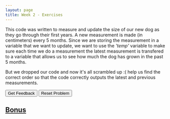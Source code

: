 ```yaml
---
layout: page
title: Week 2 - Exercises
---
```


This code was written to measure and update the size of our new dog as they go through their first years. A new measurement is made (in centimeters) 
every 5 months. Since we are storing the measurement in a variable that we want to update, we want to use the *'temp'* variable to make sure each time we do a measurement
the latest measurement is transfered to a variable that allows us to see how much the dog has grown in the past 5 months.

But we dropped our code and now it's all scrambled up :( help us find the correct order so that the code correctly outputs the latest and previous measurements.


<div id="sortableTrash" class="sortable-code"></div> 
<div id="sortable" class="sortable-code"></div> 
<div style="clear:both;"></div> 
<p> 
    <input id="feedbackLink" value="Get Feedback" type="button" /> 
    <input id="newInstanceLink" value="Reset Problem" type="button" /> 
</p> 
<script type="text/javascript"> 
(function(){
  var initial = "last_biannual_measuremente = 78\n" +
    "current_measurement = 92\n" +
    "temp = last_biannual_measuremente\n" +
    "last_biannual_measuremente = current_measurement\n" +
    "print(&quot;The last time the dog was measured, they were: &quot; + str(temp) + &quot;cm&quot;)\n" +
    "print(&quot;The last measured size is: &quot; + str(current_measurement) + &quot;cm&quot;)";
  var parsonsPuzzle = new ParsonsWidget({
    "sortableId": "sortable",
    "max_wrong_lines": 10,
    "grader": ParsonsWidget._graders.LineBasedGrader,
    "exec_limit": 2500,
    "can_indent": true,
    "x_indent": 50,
    "lang": "en",
    "show_feedback": true,
    "trashId": "sortableTrash"
  });
  parsonsPuzzle.init(initial);
  parsonsPuzzle.shuffleLines();
  $("#newInstanceLink").click(function(event){ 
      event.preventDefault(); 
      parsonsPuzzle.shuffleLines(); 
  }); 
  $("#feedbackLink").click(function(event){ 
      event.preventDefault(); 
      parsonsPuzzle.getFeedback(); 
  }); 
})(); 
</script>

## [Bonus](./bonus_ex.html)

